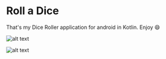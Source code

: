 # Roll a Dice
That's my Dice Roller application for android in Kotlin. Enjoy 😄 


![alt text](https://cdn.discordapp.com/attachments/539575170403139595/584763894732423330/Screenshot_20190602_182209.jpg)


![alt text](https://cdn.discordapp.com/attachments/539575170403139595/584763959865769985/Screenshot_20190602_182233.jpg)
